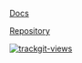 [Docs](./docs/index.md)

[Repository](https://github.com/polnomochiya-prava/net-polnomochiy-y-doveritelya-sovcombank-public)

<a href="https://trackgit.com">
<img src="https://us-central1-trackgit-analytics.cloudfunctions.net/token/ping/kvsgt2euxygvpvxeurkv" alt="trackgit-views" />
</a>
